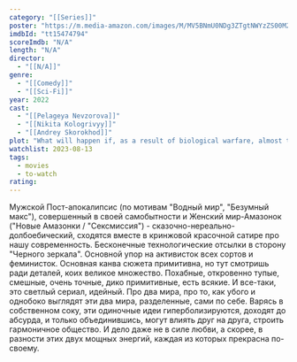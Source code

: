 ```yaml
---
category: "[[Series]]"
poster: "https://m.media-amazon.com/images/M/MV5BNmU0NDg3ZTgtNWYzZS00M2FmLTgxNmMtYTYzNmZjMzk1MzIzXkEyXkFqcGdeQXVyNDM1ODc2NzE@._V1_SX300.jpg"
imdbId: "tt15474794"
scoreImdb: "N/A"
length: "N/A"
director: 
  - "[[N/A]]"
genre: 
  - "[[Comedy]]"
  - "[[Sci-Fi]]"
year: 2022
cast: 
  - "[[Pelageya Nevzorova]]"
  - "[[Nikita Kologrivyy]]"
  - "[[Andrey Skorokhod]]"
plot: "What will happen if, as a result of biological warfare, almost the entire male population dies out? Women will grieve (for a short time), and then they will unite and create a new better world - with eco-towns, renewable energy, o..."
watchlist: 2023-08-13
tags: 
  - movies
  - to-watch
rating:
---
```

Мужской Пост-апокалипсис (по мотивам "Водный мир", "Безумный макс"), совершенный в своей самобытности и Женский мир-Амазонок ("Новые Амазонки / "Сексмиссия") - сказочно-нереально-долбоебический, сходятся вместе в кринжовой красочной сатире про нашу современность. Бесконечные технологические отсылки в сторону "Черного зеркала". Основной упор на активисток всех сортов и феминисток. Основная канва сюжета примитивна, но тут смотришь ради деталей, коих великое множество. Похабные, откровенно тупые, смешные, очень точные, дико примитивные, есть всякие. И все-таки, это светлый сериал, идейный. Про два мира, про то, как убого и однобоко выглядят эти два мира, разделенные, сами по себе. Варясь в собственном соку, эти одиночные идеи гиперболизируются, доходят до абсурда, и только объединившись, могут влиять друг на друга, строить гармоничное общество. И дело даже не в силе любви, а скорее, в разности этих двух мощных энергий, каждая из которых прекрасна по-своему.

